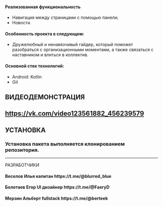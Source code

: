 <h4>Реализованная функциональность</h4>
<ul>
    <li>Навигация между страницами с помощью панели;</li>
    <li>Новости.</li>
</ul> 
<h4>Особенность проекта в следующем:</h4>
<ul>
 <li>Дружелюбный и ненавязчивый гайдер, который поможет разобраться с организационными моментами, а также связаться с наставником и влиться в коллектив.</li>
 </ul>
<h4>Основной стек технологий:</h4>
<ul>
	<li>Android: Kotlin</li>
	<li>Git</li>
 </ul>

ВИДЕОДЕМОНСТРАЦИЯ
------------
https://vk.com/video123561882_456239579
------------


УСТАНОВКА
------------
### Установка пакета выполняется клонированием репозитория.
------------

РАЗРАБОТЧИКИ

<h4>Веселов Илья капитан https://t.me/@blurred_blue </h4>
<h4>Болотаев Егор UI дизайнер https://t.me/@FaeryD </h4>
<h4>Мерзин Альберт fullstack https://t.me/@berteek </h4>


